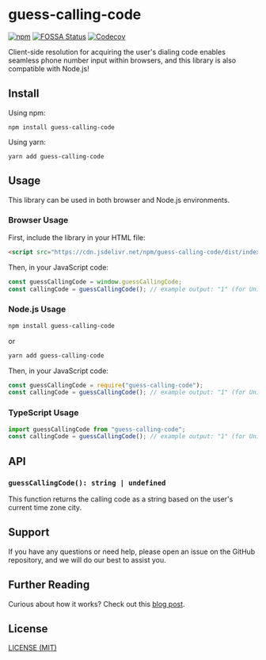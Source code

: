 # guess-calling-code

[![npm](https://img.shields.io/npm/v/guess-calling-code)](https://www.npmjs.com/package/guess-calling-code)
[![FOSSA Status](https://app.fossa.com/api/projects/git%2Bgithub.com%2FAnarchStudio%2Fguess-calling-code.svg?type=shield)](https://app.fossa.com/projects/git%2Bgithub.com%2FAnarchStudio%2Fguess-calling-code?ref=badge_shield)
[![Codecov](https://img.shields.io/codecov/c/github/anarchStudio/guess-calling-code?token=N4MIOTA82O)](https://codecov.io/gh/AnarchStudio/guess-calling-code)

Client-side resolution for acquiring the user's dialing code enables seamless phone number input within browsers, and this library is also compatible with Node.js!

## Install

Using npm:

```
npm install guess-calling-code
```

Using yarn:

```
yarn add guess-calling-code
```

## Usage

This library can be used in both browser and Node.js environments.

### Browser Usage

First, include the library in your HTML file:

```html
<script src="https://cdn.jsdelivr.net/npm/guess-calling-code/dist/index.umd.js"></script>
```

Then, in your JavaScript code:

```js
const guessCallingCode = window.guessCallingCode;
const callingCode = guessCallingCode(); // example output: "1" (for United States users)
```

### Node.js Usage

```sh
npm install guess-calling-code
```

or

```sh
yarn add guess-calling-code
```

Then, in your JavaScript code:

```js
const guessCallingCode = require("guess-calling-code");
const callingCode = guessCallingCode(); // example output: "1" (for United States users)
```

### TypeScript Usage

```typescript
import guessCallingCode from "guess-calling-code";
const callingCode = guessCallingCode(); // example output: "1" (for United States users)
```

## API

### `guessCallingCode(): string | undefined`

This function returns the calling code as a string based on the user's current time zone city.

## Support

If you have any questions or need help, please open an issue on the GitHub repository, and we will do our best to assist you.

## Further Reading

Curious about how it works? Check out this [blog post](https://dev.to/suikodev/javascript-trick-guessing-users-country-calling-codes-by-time-zone-2p9a).

## License

[LICENSE (MIT)](/LICENSE)
